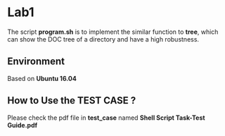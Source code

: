 # Lab1

The script **program.sh** is to implement the similar function to **tree**, which can show the DOC tree of a directory and have a high robustness. 	

## Environment

Based on **Ubuntu 16.04**

## How to Use the TEST CASE ?

Please check the pdf file in **test_case** named **Shell Script Task-Test Guide.pdf**



